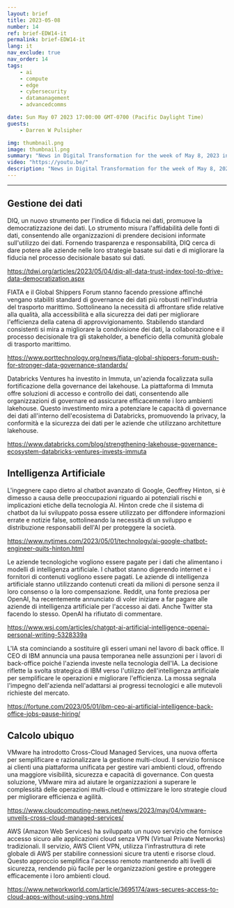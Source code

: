 ```yaml
---
layout: brief
title: 2023-05-08
number: 14
ref: brief-EDW14-it
permalink: brief-EDW14-it
lang: it
nav_exclude: true
nav_order: 14
tags:
    - ai
    - compute
    - edge
    - cybersecurity
    - datamanagement
    - advancedcomms

date: Sun May 07 2023 17:00:00 GMT-0700 (Pacific Daylight Time)
guests:
    - Darren W Pulsipher

img: thumbnail.png
image: thumbnail.png
summary: "News in Digital Transformation for the week of May 8, 2023 including "
video: "https://youtu.be/"
description: "News in Digital Transformation for the week of May 8, 2023 including "
---
```






---

## Gestione dei dati

DIQ, un nuovo strumento per l'indice di fiducia nei dati, promuove la democratizzazione dei dati. Lo strumento misura l'affidabilità delle fonti di dati, consentendo alle organizzazioni di prendere decisioni informate sull'utilizzo dei dati. Fornendo trasparenza e responsabilità, DIQ cerca di dare potere alle aziende nelle loro strategie basate sui dati e di migliorare la fiducia nel processo decisionale basato sui dati.

[https://tdwi.org/articles/2023/05/04/diq-all-data-trust-index-tool-to-drive-data-democratization.aspx](https://tdwi.org/articles/2023/05/04/diq-all-data-trust-index-tool-to-drive-data-democratization.aspx)

FIATA e il Global Shippers Forum stanno facendo pressione affinché vengano stabiliti standard di governance dei dati più robusti nell'industria del trasporto marittimo. Sottolineano la necessità di affrontare sfide relative alla qualità, alla accessibilità e alla sicurezza dei dati per migliorare l'efficienza della catena di approvvigionamento. Stabilendo standard consistenti si mira a migliorare la condivisione dei dati, la collaborazione e il processo decisionale tra gli stakeholder, a beneficio della comunità globale di trasporto marittimo.

[https://www.porttechnology.org/news/fiata-global-shippers-forum-push-for-stronger-data-governance-standards/](https://www.porttechnology.org/news/fiata-global-shippers-forum-push-for-stronger-data-governance-standards/)

Databricks Ventures ha investito in Immuta, un'azienda focalizzata sulla fortificazione della governance dei lakehouse. La piattaforma di Immuta offre soluzioni di accesso e controllo dei dati, consentendo alle organizzazioni di governare ed assicurare efficacemente i loro ambienti lakehouse. Questo investimento mira a potenziare le capacità di governance dei dati all'interno dell'ecosistema di Databricks, promuovendo la privacy, la conformità e la sicurezza dei dati per le aziende che utilizzano architetture lakehouse.

[https://www.databricks.com/blog/strengthening-lakehouse-governance-ecosystem-databricks-ventures-invests-immuta](https://www.databricks.com/blog/strengthening-lakehouse-governance-ecosystem-databricks-ventures-invests-immuta)

## Intelligenza Artificiale

L'ingegnere capo dietro al chatbot avanzato di Google, Geoffrey Hinton, si è dimesso a causa delle preoccupazioni riguardo ai potenziali rischi e implicazioni etiche della tecnologia AI. Hinton crede che il sistema di chatbot da lui sviluppato possa essere utilizzato per diffondere informazioni errate e notizie false, sottolineando la necessità di un sviluppo e distribuzione responsabili dell'AI per proteggere la società.

[https://www.nytimes.com/2023/05/01/technology/ai-google-chatbot-engineer-quits-hinton.html](https://www.nytimes.com/2023/05/01/technology/ai-google-chatbot-engineer-quits-hinton.html)

Le aziende tecnologiche vogliono essere pagate per i dati che alimentano i modelli di intelligenza artificiale. I chatbot stanno digerendo internet e i fornitori di contenuti vogliono essere pagati. Le aziende di intelligenza artificiale stanno utilizzando contenuti creati da milioni di persone senza il loro consenso o la loro compensazione. Reddit, una fonte preziosa per OpenAI, ha recentemente annunciato di voler iniziare a far pagare alle aziende di intelligenza artificiale per l'accesso ai dati. Anche Twitter sta facendo lo stesso. OpenAI ha rifiutato di commentare.

[https://www.wsj.com/articles/chatgpt-ai-artificial-intelligence-openai-personal-writing-5328339a](https://www.wsj.com/articles/chatgpt-ai-artificial-intelligence-openai-personal-writing-5328339a)

L'IA sta cominciando a sostituire gli esseri umani nel lavoro di back office. Il CEO di IBM annuncia una pausa temporanea nelle assunzioni per i lavori di back-office poiché l'azienda investe nella tecnologia dell'IA. La decisione riflette la svolta strategica di IBM verso l'utilizzo dell'intelligenza artificiale per semplificare le operazioni e migliorare l'efficienza. La mossa segnala l'impegno dell'azienda nell'adattarsi ai progressi tecnologici e alle mutevoli richieste del mercato.

[https://fortune.com/2023/05/01/ibm-ceo-ai-artificial-intelligence-back-office-jobs-pause-hiring/](https://fortune.com/2023/05/01/ibm-ceo-ai-artificial-intelligence-back-office-jobs-pause-hiring/)

## Calcolo ubiquo

VMware ha introdotto Cross-Cloud Managed Services, una nuova offerta per semplificare e razionalizzare la gestione multi-cloud. Il servizio fornisce ai clienti una piattaforma unificata per gestire vari ambienti cloud, offrendo una maggiore visibilità, sicurezza e capacità di governance. Con questa soluzione, VMware mira ad aiutare le organizzazioni a superare le complessità delle operazioni multi-cloud e ottimizzare le loro strategie cloud per migliorare efficienza e agilità.

[https://www.cloudcomputing-news.net/news/2023/may/04/vmware-unveils-cross-cloud-managed-services/](https://www.cloudcomputing-news.net/news/2023/may/04/vmware-unveils-cross-cloud-managed-services/)

AWS (Amazon Web Services) ha sviluppato un nuovo servizio che fornisce accesso sicuro alle applicazioni cloud senza VPN (Virtual Private Networks) tradizionali. Il servizio, AWS Client VPN, utilizza l'infrastruttura di rete globale di AWS per stabilire connessioni sicure tra utenti e risorse cloud. Questo approccio semplifica l'accesso remoto mantenendo alti livelli di sicurezza, rendendo più facile per le organizzazioni gestire e proteggere efficacemente i loro ambienti cloud.

[https://www.networkworld.com/article/3695174/aws-secures-access-to-cloud-apps-without-using-vpns.html](https://www.networkworld.com/article/3695174/aws-secures-access-to-cloud-apps-without-using-vpns.html)


